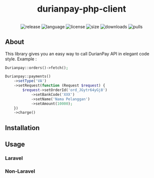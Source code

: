 <h1 align="center">durianpay-php-client</h1>
<h6 align="center"></h6>

<p align="center">
  <img src="https://img.shields.io/github/v/release/ZerosDev/durianpay-php-client?include_prereleases" alt="release"/>
  <img src="https://img.shields.io/github/languages/top/ZerosDev/durianpay-php-client" alt="language"/>
  <img src="https://img.shields.io/github/license/ZerosDev/durianpay-php-client" alt="license"/>
  <img src="https://img.shields.io/github/languages/code-size/ZerosDev/durianpay-php-client" alt="size"/>
  <img src="https://img.shields.io/github/downloads/ZerosDev/durianpay-php-client/total" alt="downloads"/>
  <img src="https://img.shields.io/badge/PRs-welcome-brightgreen.svg" alt="pulls"/>
</p>

## About

This library gives you an easy way to call DurianPay API in elegant code style. Example :

```php
Durianpay::orders()->fetch();
```

```php
Durianpay::payments()
    ->setType('VA')
    ->setRequest(function (Request $request) {
        $request->setOrderId('ord_JGytr64yGj8')
            ->setBankCode('XXX')
            ->setName('Nama Pelanggan')
            ->setAmount(10000);
    })
    ->charge()
```

## Installation

## Usage

### Laravel

### Non-Laravel
